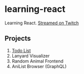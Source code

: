 # learning-react

Learning React. [Streamed on Twitch](https://twitch.tv/cruggdev)

## Projects

1. [Todo List](https://todo-list.learning-react.crg.sh)
2. Lanyard Visualizer
3. Random Animal Frontend
4. AniList Browser (GraphQL)
